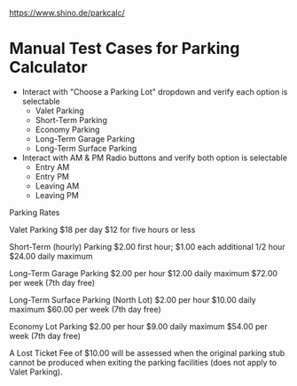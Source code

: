 https://www.shino.de/parkcalc/

# Manual Test Cases for Parking Calculator

- Interact with "Choose a Parking Lot" dropdown and verify each option is selectable
    - Valet Parking
    - Short-Term Parking
    - Economy Parking
    - Long-Term Garage Parking
    - Long-Term Surface Parking
- Interact with AM & PM Radio buttons and verify both option is selectable
    - Entry AM
    - Entry PM
    - Leaving AM 
    - Leaving PM


Parking Rates

Valet Parking
$18 per day
$12 for five hours or less

Short-Term (hourly) Parking
$2.00 first hour; $1.00 each additional 1/2 hour
$24.00 daily maximum

Long-Term Garage Parking
$2.00 per hour
$12.00 daily maximum
$72.00 per week (7th day free)

Long-Term Surface Parking (North Lot)
$2.00 per hour
$10.00 daily maximum
$60.00 per week (7th day free)

Economy Lot Parking
$2.00 per hour
$9.00 daily maximum
$54.00 per week (7th day free)

A Lost Ticket Fee of $10.00 will be assessed when the original parking stub cannot be produced when exiting the parking facilities (does not apply to Valet Parking).
